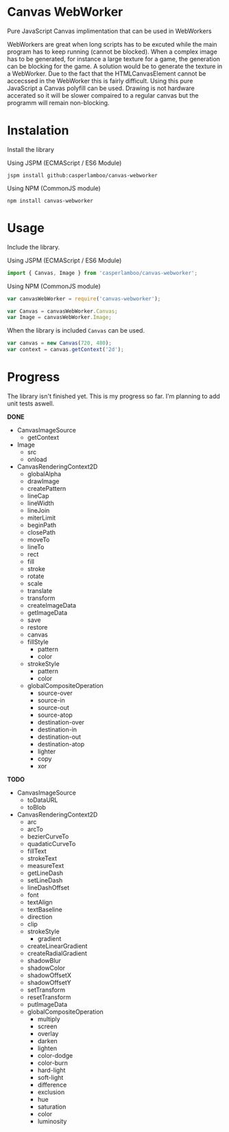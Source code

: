 # Canvas WebWorker
Pure JavaScript Canvas implimentation that can be used in WebWorkers

WebWorkers are great when long scripts has to be excuted while the main program has to keep running (cannot be blocked). When a complex image has to be generated, for instance a large texture for a game, the generation can be blocking for the game. A solution would be to generate the texture in a WebWorker. Due to the fact that the HTMLCanvasElement cannot be accecssed in the WebWorker this is fairly difficult. Using this pure JavaScript a Canvas polyfill can be used. Drawing is not hardware accerated so it will be slower compaired to a regular canvas but the programm will remain non-blocking.

# Instalation
Install the library

Using JSPM (ECMAScript / ES6 Module)
```
jspm install github:casperlamboo/canvas-webworker
```

Using NPM (CommonJS module)
```
npm install canvas-webworker
```

# Usage
Include the library.

Using JSPM (ECMAScript / ES6 Module)
```javascript
import { Canvas, Image } from 'casperlamboo/canvas-webworker';
```

Using NPM (CommonJS module)
```javascript
var canvasWebWorker = require('canvas-webworker');

var Canvas = canvasWebWorker.Canvas;
var Image = canvasWebWorker.Image;
```

When the library is included `Canvas` can be used.

```javascript
var canvas = new Canvas(720, 480);
var context = canvas.getContext('2d');
```

# Progress
The library isn't finished yet. This is my progress so far. I'm planning to add unit tests aswell.

**DONE**
  - CanvasImageSource
    - getContext
  - Image
    - src
    - onload
  - CanvasRenderingContext2D
    - globalAlpha
    - drawImage
    - createPattern
    - lineCap
    - lineWidth
    - lineJoin
    - miterLimit
    - beginPath
    - closePath
    - moveTo
    - lineTo
    - rect
    - fill
    - stroke
    - rotate
    - scale
    - translate
    - transform
    - createImageData
    - getImageData
    - save
    - restore
    - canvas
    - fillStyle
      - pattern
      - color
    - strokeStyle
      - pattern
      - color
    - globalCompositeOperation
      - source-over
      - source-in
      - source-out
      - source-atop
      - destination-over
      - destination-in
      - destination-out
      - destination-atop
      - lighter
      - copy
      - xor
  
**TODO**
  - CanvasImageSource
    - toDataURL
    - toBlob
  - CanvasRenderingContext2D
    - arc
    - arcTo
    - bezierCurveTo
    - quadaticCurveTo
    - fillText
    - strokeText
    - measureText
    - getLineDash
    - setLineDash
    - lineDashOffset
    - font
    - textAlign
    - textBaseline
    - direction
    - clip
    - strokeStyle
      - gradient
    - createLinearGradient
    - createRadialGradient
    - shadowBlur
    - shadowColor
    - shadowOffsetX
    - shadowOffsetY
    - setTransform
    - resetTransform
    - putImageData
    - globalCompositeOperation
      - multiply
      - screen
      - overlay
      - darken
      - lighten
      - color-dodge
      - color-burn
      - hard-light
      - soft-light
      - difference
      - exclusion
      - hue
      - saturation
      - color
      - luminosity
